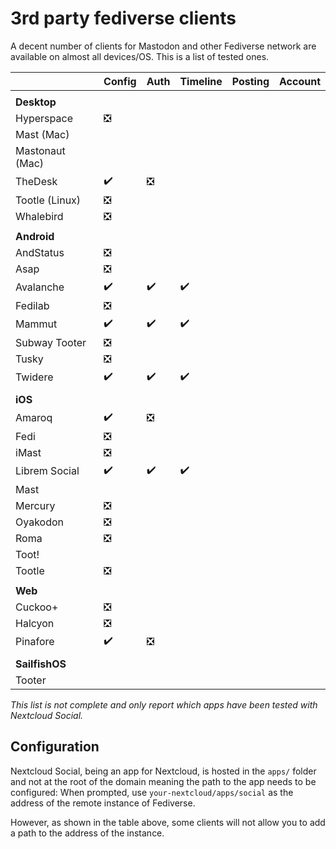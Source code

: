 # 3rd party fediverse clients

A decent number of clients for Mastodon and other Fediverse network are available on almost all devices/OS. This is a list of tested ones.


|         | Config | Auth | Timeline | Posting | Account |
|---------|---------------|-------|-----------|---------|---------|
||
| **Desktop** |
| Hyperspace | :negative_squared_cross_mark:
| Mast (Mac) |
| Mastonaut (Mac) |
| TheDesk | :heavy_check_mark: | :negative_squared_cross_mark:
| Tootle (Linux) | :negative_squared_cross_mark:
| Whalebird |  :negative_squared_cross_mark:
||
| **Android** |               |       |           |         |         |
| AndStatus | :negative_squared_cross_mark: |
| Asap | :negative_squared_cross_mark: |
| Avalanche | :heavy_check_mark: | :heavy_check_mark: |  :heavy_check_mark:
| Fedilab | :negative_squared_cross_mark: |
| Mammut | :heavy_check_mark: | :heavy_check_mark: |  :heavy_check_mark:
| Subway Tooter | :negative_squared_cross_mark: |
| Tusky | :negative_squared_cross_mark: |
| Twidere | :heavy_check_mark: | :heavy_check_mark: | :heavy_check_mark:
||
| **iOS** |
| Amaroq | :heavy_check_mark: | :negative_squared_cross_mark:
| Fedi | :negative_squared_cross_mark:
| iMast | :negative_squared_cross_mark:
| Librem Social | :heavy_check_mark: | :heavy_check_mark: |  :heavy_check_mark:
| Mast |
| Mercury | :negative_squared_cross_mark:
| Oyakodon | :negative_squared_cross_mark:
| Roma | :negative_squared_cross_mark:
| Toot! |
| Tootle | :negative_squared_cross_mark:
||
| **Web** |
| Cuckoo+ | :negative_squared_cross_mark:
| Halcyon | :negative_squared_cross_mark:
| Pinafore | :heavy_check_mark: | :negative_squared_cross_mark:
||
| **SailfishOS** |
| Tooter |

_This list is not complete and only report which apps have been tested with Nextcloud Social._

## Configuration

Nextcloud Social, being an app for Nextcloud, is hosted in the `apps/` folder and not at the root of the domain meaning the path to the app needs to be configured:
When prompted, use `your-nextcloud/apps/social` as the address of the remote instance of Fediverse.

However, as shown in the table above, some clients will not allow you to add a path to the address of the instance.
